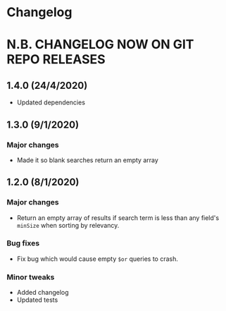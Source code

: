 # Changelog

# N.B. CHANGELOG NOW ON GIT REPO RELEASES
## 1.4.0 (24/4/2020)
- Updated dependencies

## 1.3.0 (9/1/2020)

### Major changes
- Made it so blank searches return an empty array

## 1.2.0 (8/1/2020)

### Major changes
- Return an empty array of results if search term is less than any field's `minSize` when sorting by relevancy.

### Bug fixes
- Fix bug which would cause empty `$or` queries to crash.

### Minor tweaks
- Added changelog
- Updated tests